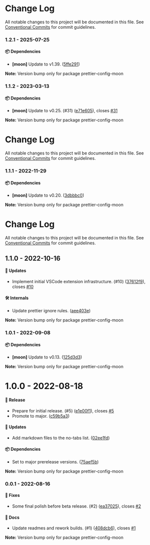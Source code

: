 # Change Log

All notable changes to this project will be documented in this file.
See [Conventional Commits](https://conventionalcommits.org) for commit guidelines.

### 1.2.1 - 2025-07-25

#### 📦 Dependencies

- **[moon]** Update to v1.39. ([5ffe291](https://github.com/moonrepo/dev/commit/5ffe291))

**Note:** Version bump only for package prettier-config-moon





### 1.1.2 - 2023-03-13

#### 📦 Dependencies

- **[moon]** Update to v0.25. (#31) ([e71e605](https://github.com/moonrepo/dev/commit/e71e605)), closes [#31](https://github.com/moonrepo/dev/issues/31)

**Note:** Version bump only for package prettier-config-moon

# Change Log

All notable changes to this project will be documented in this file. See
[Conventional Commits](https://conventionalcommits.org) for commit guidelines.

### 1.1.1 - 2022-11-29

#### 📦 Dependencies

- **[moon]** Update to v0.20. ([3dbbbc0](https://github.com/moonrepo/dev/commit/3dbbbc0))

**Note:** Version bump only for package prettier-config-moon

# Change Log

All notable changes to this project will be documented in this file. See
[Conventional Commits](https://conventionalcommits.org) for commit guidelines.

## 1.1.0 - 2022-10-16

#### 🚀 Updates

- Implement initial VSCode extension infrastructure. (#10)
  ([37612f9](https://github.com/moonrepo/dev/commit/37612f9)), closes
  [#10](https://github.com/moonrepo/dev/issues/10)

#### 🛠 Internals

- Update prettier ignore rules. ([aee403e](https://github.com/moonrepo/dev/commit/aee403e))

**Note:** Version bump only for package prettier-config-moon

### 1.0.1 - 2022-09-08

#### 📦 Dependencies

- **[moon]** Update to v0.13. ([125d3d3](https://github.com/moonrepo/dev/commit/125d3d3))

**Note:** Version bump only for package prettier-config-moon

# 1.0.0 - 2022-08-18

#### 🎉 Release

- Prepare for initial release. (#5) ([e1e00f1](https://github.com/moonrepo/dev/commit/e1e00f1)),
  closes [#5](https://github.com/moonrepo/dev/issues/5)
- Promote to major. ([c59b5a3](https://github.com/moonrepo/dev/commit/c59b5a3))

#### 🚀 Updates

- Add markdown files to the no-tabs list.
  ([02ee1fd](https://github.com/moonrepo/dev/commit/02ee1fd))

#### 📦 Dependencies

- Set to major prerelease versions. ([75aef5b](https://github.com/moonrepo/dev/commit/75aef5b))

**Note:** Version bump only for package prettier-config-moon

### 0.0.1 - 2022-08-16

#### 🐞 Fixes

- Some final polish before beta release. (#2)
  ([ea37025](https://github.com/moonrepo/dev/commit/ea37025)), closes
  [#2](https://github.com/moonrepo/dev/issues/2)

#### 📘 Docs

- Update readmes and rework builds. (#1)
  ([408dcb6](https://github.com/moonrepo/dev/commit/408dcb6)), closes
  [#1](https://github.com/moonrepo/dev/issues/1)

**Note:** Version bump only for package prettier-config-moon
